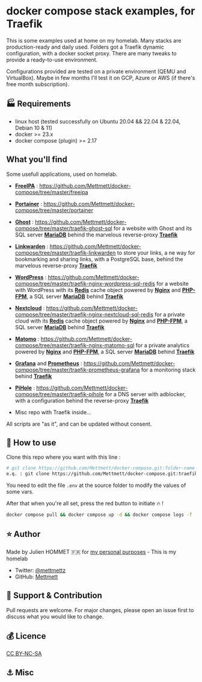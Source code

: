 # docker compose stack examples, for Traefik

This is some examples used at home on my homelab. Many stacks are production-ready and daily used. Folders got a Traefik dynamic configuration, with a docker socket proxy. There are many tweaks to provide a ready-to-use environment.

Configurations provided are tested on a private environment (QEMU and VirtualBox). Maybe in few months I'll test it on GCP, Azure or AWS (if there's free month subscription).

## :factory: Requirements

* linux host (tested successfully on Ubuntu 20.04 && 22.04 & 22.04, Debian 10 & 11)
* docker >= 23.x
* docker compose (plugin) >= 2.17

## What you'll find

Some usefull applications, used on homelab.

* [**FreeIPA**](<https://www.freeipa.org/page/Main_Page>) : <https://github.com/Mettmett/docker-compose/tree/master/freeipa>

* [**Portainer**](<https://www.portainer.io/>) : <https://github.com/Mettmett/docker-compose/tree/master/portainer>

* [**Ghost**](<https://ghost.org/>) : <https://github.com/Mettmett/docker-compose/tree/master/traefik-ghost-sql> for a website with Ghost and its SQL server [**MariaDB**](<https://mariadb.org/>) behind the marvelous reverse-proxy [**Traefik**](<https://containo.us/traefik/>)

* [**Linkwarden**](<https://linkwarden.app/>) : <https://github.com/Mettmett/docker-compose/tree/master/traefik-linkwarden> to store your links, a ne way for bookmarking and sharing links, with a PostgreSQL base, behind the marvelous reverse-proxy [**Traefik**](<https://containo.us/traefik/>)

* [**WordPress**](<https://wordpress.com/>) : <https://github.com/Mettmett/docker-compose/tree/master/traefik-nginx-wordpress-sql-redis> for a website with WordPress with its [**Redis**](<https://redis.io/>) cache object powered by [**Nginx**](<https://www.nginx.com/>) and [**PHP-FPM**](<https://www.php.net/manual/fr/install.fpm.php>), a SQL server [**MariaDB**](<https://mariadb.org/>) behind [**Traefik**](<https://containo.us/traefik/>)

* [**Nextcloud**](<https://nextcloud.com/>) : <https://github.com/Mettmett/docker-compose/tree/master/traefik-nginx-nextcloud-sql-redis> for a private cloud with its [**Redis**](<https://redis.io/>) cache object powered by [**Nginx**](<https://www.nginx.com/>) and [**PHP-FPM**](<https://www.php.net/manual/fr/install.fpm.php>), a SQL server [**MariaDB**](<https://mariadb.org/>) behind [**Traefik**](<https://containo.us/traefik/>)

* [**Matomo**](<https://fr.matomo.org/>) : <https://github.com/Mettmett/docker-compose/tree/master/traefik-nginx-matomo-sql> for a private analytics powered by [**Nginx**](<https://www.nginx.com/>) and [**PHP-FPM**](<https://www.php.net/manual/fr/install.fpm.php>), a SQL server [**MariaDB**](<https://mariadb.org/>) behind [**Traefik**](<https://containo.us/traefik/>)

* [**Grafana**](<https://grafana.com/>) and [**Prometheus**](<https://prometheus.io/>) : <https://github.com/Mettmett/docker-compose/tree/master/traefik-prometheus-grafana> for a monitoring stack behind [**Traefik**](<https://containo.us/traefik/>)

* [**PiHole**](<https://pi-hole.net/>) : <https://github.com/Mettmett/docker-compose/tree/master/traefik-pihole> for a DNS server with adblocker, with a configuration behind the reverse-proxy [**Traefik**](<https://containo.us/traefik/>)

* Misc repo with Traefik inside...

All scripts are "as it", and can be updated without consent.

## :rocket: How to use

Clone this repo where you want with this line :

```bash
# git clone https://github.com/Mettmett/docker-compose.git:folder-name
e.q. : git clone https://github.com/Mettmett/docker-compose.git:traefik-ghost-sql
```

You need to edit the file `.env` at the source folder to modify the values of some vars.

After that when you're all set, press the red button to initiate :fire: !

```bash
docker compose pull && docker compose up -d && docker compose logs -f
```

## :star: Author

Made by Julien HOMMET :fr: for [my personal purposes](https://j.hommet.net/) - This is my homelab

* Twitter: [@mettmettz](https://twitter.com/mettmettz)
* GitHub: [Mettmett](https://github.com/Mettmett)

## :wrench: Support & Contribution

Pull requests are welcome. For major changes, please open an issue first to discuss what you would like to change.

## :moneybag: Licence

[CC BY-NC-SA](https://creativecommons.org/licenses/by-nc-sa/4.0)

## :anchor: Misc
